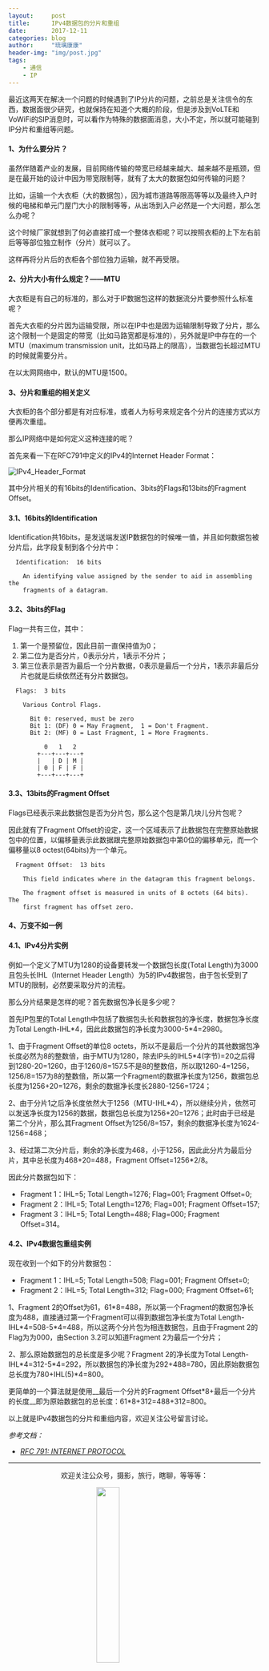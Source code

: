 ```yaml
---
layout:     post
title:      IPv4数据包的分片和重组
date:       2017-12-11
categories: blog
author:     "琉璃康康"
header-img: "img/post.jpg"
tags:
    - 通信
    - IP
---
```


<style>
img{
  display:block;
  margin:0
  auto;
}
</style>

<meta name="referrer" content="never">

最近这两天在解决一个问题的时候遇到了IP分片的问题，之前总是关注信令的东西，数据面很少研究，也就保持在知道个大概的阶段，但是涉及到VoLTE和VoWiFi的SIP消息时，可以看作为特殊的数据面消息，大小不定，所以就可能碰到IP分片和重组等问题。

#### 1、为什么要分片？
虽然伴随着产业的发展，目前网络传输的带宽已经越来越大、越来越不是瓶颈，但是在最开始的设计中因为带宽限制等，就有了太大的数据包如何传输的问题？

比如，运输一个大衣柜（大的数据包），因为城市道路等限高等等以及最终入户时候的电梯和单元门屋门大小的限制等等，从出场到入户必然是一个大问题，那么怎么办呢？

这个时候厂家就想到了何必直接打成一个整体衣柜呢？可以按照衣柜的上下左右前后等等部位独立制作（分片）就可以了。

这样再将分片后的衣柜各个部位独力运输，就不再受限。

#### 2、分片大小有什么规定？——MTU
大衣柜是有自己的标准的，那么对于IP数据包这样的数据流分片要参照什么标准呢？

首先大衣柜的分片因为运输受限，所以在IP中也是因为运输限制导致了分片，那么这个限制一个是固定的带宽（比如马路宽都是标准的），另外就是IP中存在的一个MTU（maximum transmission unit，比如马路上的限高），当数据包长超过MTU的时候就需要分片。

在以太网网络中，默认的MTU是1500。

#### 3、分片和重组的相关定义
大衣柜的各个部分都是有对应标准，或者人为标号来规定各个分片的连接方式以方便再次重组。

那么IP网络中是如何定义这种连接的呢？

首先来看一下在RFC791中定义的IPv4的Internet Header Format：

![IPv4_Header_Format][1]

其中分片相关的有16bits的Identification、3bits的Flags和13bits的Fragment Offset。

#### 3.1、16bits的Identification
Identification共16bits，是发送端发送IP数据包的时候唯一值，并且如何数据包被分片后，此字段复制到各个分片中：

```
  Identification:  16 bits

    An identifying value assigned by the sender to aid in assembling the
    fragments of a datagram.
```

#### 3.2、3bits的Flag
Flag一共有三位，其中：

1. 第一个是预留位，因此目前一直保持值为0；
2. 第二位为是否分片，0表示分片，1表示不分片；
3. 第三位表示是否为最后一个分片数据，0表示是最后一个分片，1表示非最后分片也就是后续依然还有分片数据包。

```
  Flags:  3 bits

    Various Control Flags.

      Bit 0: reserved, must be zero
      Bit 1: (DF) 0 = May Fragment,  1 = Don't Fragment.
      Bit 2: (MF) 0 = Last Fragment, 1 = More Fragments.

          0   1   2
        +---+---+---+
        |   | D | M |
        | 0 | F | F |
        +---+---+---+
```

#### 3.3、13bits的Fragment Offset
Flags已经表示来此数据包是否为分片包，那么这个包是第几块儿分片包呢？

因此就有了Fragment Offset的设定，这一个区域表示了此数据包在完整原始数据包中的位置，以偏移量表示此数据跟完整原始数据包中第0位的偏移单元，而一个偏移量以8 octest(64bits)为一个单元。

```
  Fragment Offset:  13 bits

    This field indicates where in the datagram this fragment belongs.

    The fragment offset is measured in units of 8 octets (64 bits).  The
    first fragment has offset zero.
```

#### 4、万变不如一例
#### 4.1、IPv4分片实例
例如一个定义了MTU为1280的设备要转发一个数据包长度(Total Length)为3000且包头长IHL（Internet Header Length）为5的IPv4数据包，由于包长受到了MTU的限制，必然要采取分片的流程。

那么分片结果是怎样的呢？首先数据包净长是多少呢？

首先IP包里的Total Length中包括了数据包头长和数据包的净长度，数据包净长度为Total Length-IHL\*4，因此此数据包的净长度为3000-5\*4=2980。

1、由于Fragment Offset的单位8 octets，所以不是最后一个分片的其他数据包净长度必然为8的整数倍，由于MTU为1280，除去IP头的IHL5\*4(字节)=20之后得到1280-20=1260，由于1260/8=157.5不是8的整数倍，所以取1260-4=1256，1256/8=157为8的整数倍，所以第一个Fragment的数据净长度为1256，数据包总长度为1256+20=1276，剩余的数据净长度长2880-1256=1724；

2、由于分片1之后净长度依然大于1256（MTU-IHL\*4），所以继续分片，依然可以发送净长度为1256的数据，数据包总长度为1256+20=1276；此时由于已经是第二个分片，那么其Fragment Offset为1256/8=157，剩余的数据净长度为1624-1256=468；

3、经过第二次分片后，剩余的净长度为468，小于1256，因此此分片为最后分片，其中总长度为468+20=488，Fragment Offset=1256*2/8。

因此分片数据包如下：

- Fragment 1：IHL=5; Total Length=1276; Flag=001; Fragment Offset=0;
- Fragment 2：IHL=5; Total Length=1276; Flag=001; Fragment Offset=157;
- Fragment 3：IHL=5; Total Length=488; Flag=000; Fragment Offset=314。

#### 4.2、IPv4数据包重组实例
现在收到一个如下的分片数据包：

- Fragment 1：IHL=5; Total Length=508; Flag=001; Fragment Offset=0;
- Fragment 2：IHL=5; Total Length=312; Flag=000; Fragment Offset=61;

1、Fragment 2的Offset为61，61\*8=488，所以第一个Fragment的数据包净长度为488，直接通过第一个Fragment可以得到数据包净长度为Total Length-IHL\*4=508-5\*4=488，所以这两个分片包为相连数据包，且由于Fragment 2的Flag为为000，由Section 3.2可以知道Fragment 2为最后一个分片；

2、那么原始数据包的总长度是多少呢？Fragment 2的净长度为Total Length-IHL\*4=312-5\*4=292，所以数据包的净长度为292+488=780，因此原始数据包总长度为780+IHL(5)*4=800。

更简单的一个算法就是使用__最后一个分片的Fragment Offset\*8+最后一个分片的长度__即为原始数据包的总长度：61*8+312=488+312=800。

以上就是IPv4数据包的分片和重组内容，欢迎关注公号留言讨论。

*参考文档：*

- *[RFC 791: INTERNET PROTOCOL](https://tools.ietf.org/html/rfc791)*

------------
<p align="center">欢迎关注公众号，摄影，旅行，瞎聊，等等等：</p>
<img src="https://mmbiz.qpic.cn/mmbiz_jpg/QqiaFS6NT0eD1g2UjYu4VfCGHmbhgVqOAnNnJQfN7ZhRVUCopYOsfpPtIEB95VNEqu8trAxJXzGDg01ka6z6wzQ/0?wx_fmt=jpeg" width="30%" />

  [1]: https://mmbiz.qpic.cn/mmbiz_png/QqiaFS6NT0eDtmPrItAmQ6HUso7zNyRonsIGNicMLIlc9GsrMCPxuSjyjd2fFticMDIKRNss2nbEe4WWPF7DDDOIA/0?wx_fmt=png

